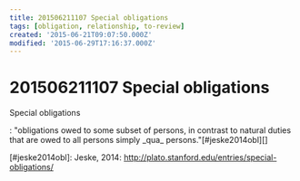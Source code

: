 ```yaml
---
title: 201506211107 Special obligations
tags: [obligation, relationship, to-review]
created: '2015-06-21T09:07:50.000Z'
modified: '2015-06-29T17:16:37.000Z'
---
```


# 201506211107 Special obligations

Special obligations

: "obligations owed to some subset of persons, in contrast to natural duties that are owed to all persons simply \_qua\_ persons."\[#jeske2014obl\]\[\]

\[#jeske2014obl\]: Jeske, 2014: http://plato.stanford.edu/entries/special-obligations/
